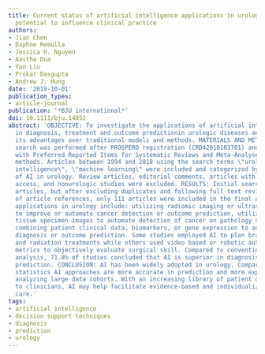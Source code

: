 ```yaml
---
title: Current status of artificial intelligence applications in urology and their
  potential to influence clinical practice
authors:
- Jian Chen
- Daphne Remulla
- Jessica H. Nguyen
- Aastha Dua
- Yan Liu
- Prokar Dasgupta
- Andrew J. Hung
date: '2019-10-01'
publication_types:
- article-journal
publication: '*BJU international*'
doi: 10.1111/bju.14852
abstract: 'OBJECTIVE: To investigate the applications of artificial intelligence (AI)
  in diagnosis, treatment and outcome predictionin urologic diseases and evaluate
  its advantages over traditional models and methods. MATERIALS AND METHODS: A literature
  search was performed after PROSPERO registration (CRD42018103701) and in compliance
  with Preferred Reported Items for Systematic Reviews and Meta-Analyses (PRISMA)
  methods. Articles between 1994 and 2018 using the search terms \"urology\", \"artificial
  intelligence\", \"machine learning\" were included and categorized by the application
  of AI in urology. Review articles, editorial comments, articles with no full-text
  access, and nonurologic studies were excluded. RESULTS: Initial search yielded 231
  articles, but after excluding duplicates and following full-text review and examination
  of article references, only 111 articles were included in the final analysis. AI
  applications in urology include: utilizing radiomic imaging or ultrasonic echo data
  to improve or automate cancer detection or outcome prediction, utilizing digitized
  tissue specimen images to automate detection of cancer on pathology slides, and
  combining patient clinical data, biomarkers, or gene expression to assist disease
  diagnosis or outcome prediction. Some studies employed AI to plan brachytherapy
  and radiation treatments while others used video based or robotic automated performance
  metrics to objectively evaluate surgical skill. Compared to conventional statistical
  analysis, 71.8% of studies concluded that AI is superior in diagnosis and outcome
  prediction. CONCLUSION: AI has been widely adopted in urology. Compared to conventional
  statistics AI approaches are more accurate in prediction and more explorative for
  analyzing large data cohorts. With an increasing library of patient data accessible
  to clinicians, AI may help facilitate evidence-based and individualized patient
  care.'
tags:
- artificial intelligence
- decision support techniques
- diagnosis
- prediction
- urology
---
```

